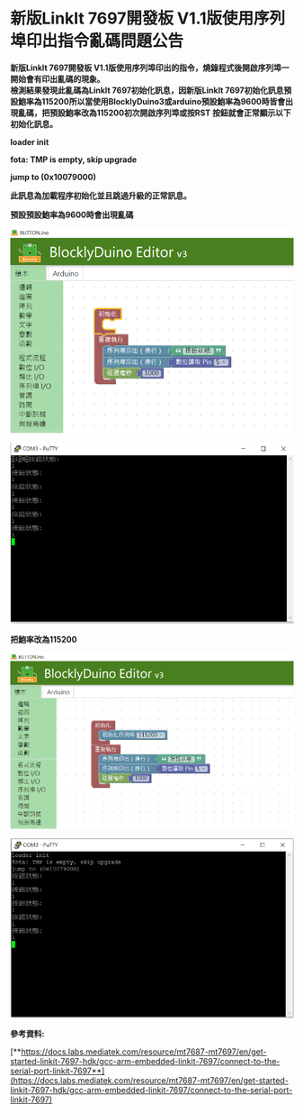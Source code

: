 # 新版LinkIt 7697開發板 V1.1版使用序列埠印出指令亂碼問題公告

**新版LinkIt 7697開發板 V1.1版使用序列埠印出的指令，燒錄程式後開啟序列埠一開始會有印出亂碼的現象。  
檢測結果發現此亂碼為LinkIt 7697初始化訊息，因新版LinkIt 7697初始化訊息預設鮑率為115200所以當使用BlocklyDuino3或arduino預設鮑率為9600時皆會出現亂碼，把預設鮑率改為115200初次開啟序列埠或按RST 按鈕就會正常顯示以下初始化訊息。**

**loader init**

**fota: TMP is empty, skip upgrade**

**jump to \(0x10079000\)**

**此訊息為加載程序初始化並且跳過升級的正常訊息。**  


**預設預設鮑率為9600時會出現亂碼**

![&#x6C92;&#x6709;&#x8A2D;&#x5B9A;&#x9B91;&#x7387;&#xFF0C;&#x9810;&#x8A2D;&#x9B91;&#x7387;&#x70BA;9600&#x3002;](../.gitbook/assets/7697_01.png)

![&#x4E00;&#x958B;&#x59CB;&#x6703;&#x6709;&#x4E82;&#x78BC;&#x7684;&#x554F;&#x984C;&#x3002;](../.gitbook/assets/7697_02.png)

**把鮑率改為115200**

![&#x5C07;&#x521D;&#x59CB;&#x5316;&#x5E8F;&#x5217;&#x57E0;&#x9B91;&#x7387;&#x6539;&#x6210;115200](../.gitbook/assets/7697_03.png)

![&#x6B64;&#x6642;&#x53EF;&#x4EE5;&#x767C;&#x73FE;&#x6C92;&#x6709;&#x4E82;&#x78BC;&#xFF0C;&#x6709;&#x521D;&#x59CB;&#x5316;&#x8A0A;&#x606F;&#x3002;](../.gitbook/assets/7697_04.png)

**參考資料:**

[**https://docs.labs.mediatek.com/resource/mt7687-mt7697/en/get-started-linkit-7697-hdk/gcc-arm-embedded-linkit-7697/connect-to-the-serial-port-linkit-7697**](https://docs.labs.mediatek.com/resource/mt7687-mt7697/en/get-started-linkit-7697-hdk/gcc-arm-embedded-linkit-7697/connect-to-the-serial-port-linkit-7697)  


